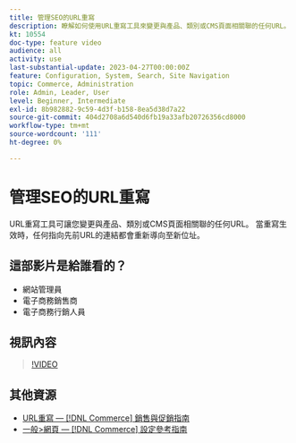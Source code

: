 ```yaml
---
title: 管理SEO的URL重寫
description: 瞭解如何使用URL重寫工具來變更與產品、類別或CMS頁面相關聯的任何URL。
kt: 10554
doc-type: feature video
audience: all
activity: use
last-substantial-update: 2023-04-27T00:00:00Z
feature: Configuration, System, Search, Site Navigation
topic: Commerce, Administration
role: Admin, Leader, User
level: Beginner, Intermediate
exl-id: 8b982882-9c59-4d3f-b158-8ea5d38d7a22
source-git-commit: 404d2708a6d540d6fb19a33afb20726356cd8000
workflow-type: tm+mt
source-wordcount: '111'
ht-degree: 0%

---
```


# 管理SEO的URL重寫

URL重寫工具可讓您變更與產品、類別或CMS頁面相關聯的任何URL。 當重寫生效時，任何指向先前URL的連結都會重新導向至新位址。

## 這部影片是給誰看的？

- 網站管理員
- 電子商務銷售商
- 電子商務行銷人員

## 視訊內容

>[!VIDEO](https://video.tv.adobe.com/v/343751?quality=12&learn=on)

## 其他資源

- [URL重寫 —  [!DNL Commerce] 銷售與促銷指南](https://experienceleague.adobe.com/docs/commerce-admin/marketing/seo/url-rewrites/url-rewrite.html)
- [一般>網頁 —  [!DNL Commerce] 設定參考指南](https://experienceleague.adobe.com/docs/commerce-admin/config/general/web.html)
